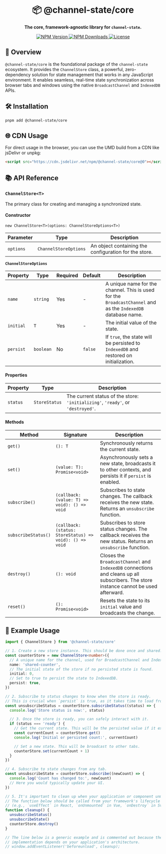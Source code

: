 <h1 align="center">📦 @channel-state/core</h1>

<p align="center">
  <strong>The core, framework-agnostic library for <code>channel-state</code>.</strong>
</p>

<p align="center">
  <a href="https://www.npmjs.com/package/@channel-state/core">
    <img src="https://img.shields.io/npm/v/@channel-state/core.svg" alt="NPM Version" />
  </a>
  <a href="https://www.npmjs.com/package/@channel-state/core">
    <img src="https://img.shields.io/npm/dm/@channel-state/core.svg" alt="NPM Downloads" />
  </a>
  <a href="https://github.com/ronny1020/channel-state/blob/main/packages/core/LICENSE">
    <img src="https://img.shields.io/npm/l/@channel-state/core?label=license&color=blue" alt="License" />
  </a>
</p>

## 📖 Overview

`@channel-state/core` is the foundational package of the `channel-state` ecosystem. It provides the `ChannelStore` class, a powerful, zero-dependency solution for state management that works in any JavaScript environment. It enables seamless, real-time state synchronization across browser tabs and windows using the native `BroadcastChannel` and `IndexedDB` APIs.

## 🛠️ Installation

```bash
pnpm add @channel-state/core
```

## 🌐 CDN Usage

For direct usage in the browser, you can use the UMD build from a CDN like jsDelivr or unpkg:

```html
<script src="https://cdn.jsdelivr.net/npm/@channel-state/core@0"></script>
```

## 📚 API Reference

### `ChannelStore<T>`

The primary class for creating and managing a synchronized state.

#### Constructor

`new ChannelStore<T>(options: ChannelStoreOptions<T>)`

| Parameter | Type                  | Description                                           |
| --------- | --------------------- | ----------------------------------------------------- |
| `options` | `ChannelStoreOptions` | An object containing the configuration for the store. |

**`ChannelStoreOptions`**

| Property  | Type      | Required | Default | Description                                                                                                  |
| --------- | --------- | -------- | ------- | ------------------------------------------------------------------------------------------------------------ |
| `name`    | `string`  | Yes      | -       | A unique name for the channel. This is used for the `BroadcastChannel` and as the `IndexedDB` database name. |
| `initial` | `T`       | Yes      | -       | The initial value of the state.                                                                              |
| `persist` | `boolean` | No       | `false` | If `true`, the state will be persisted to `IndexedDB` and restored on initialization.                        |

#### Properties

| Property | Type          | Description                                                                     |
| -------- | ------------- | ------------------------------------------------------------------------------- |
| `status` | `StoreStatus` | The current status of the store: `'initializing'`, `'ready'`, or `'destroyed'`. |

#### Methods

| Method              | Signature                                               | Description                                                                                                                           |
| ------------------- | ------------------------------------------------------- | ------------------------------------------------------------------------------------------------------------------------------------- |
| `get()`             | `(): T`                                                 | Synchronously returns the current state.                                                                                              |
| `set()`             | `(value: T): Promise<void>`                             | Asynchronously sets a new state, broadcasts it to other contexts, and persists it if `persist` is enabled.                            |
| `subscribe()`       | `(callback: (value: T) => void): () => void`            | Subscribes to state changes. The callback receives the new state. Returns an `unsubscribe` function.                                  |
| `subscribeStatus()` | `(callback: (status: StoreStatus) => void): () => void` | Subscribes to store status changes. The callback receives the new status. Returns an `unsubscribe` function.                          |
| `destroy()`         | `(): void`                                              | Closes the `BroadcastChannel` and `IndexedDB` connections and cleans up all subscribers. The store instance cannot be used afterward. |
| `reset()`           | `(): Promise<void>`                                     | Resets the state to its `initial` value and broadcasts the change.                                                                    |

## 🚀 Example Usage

```typescript
import { ChannelStore } from '@channel-state/core'

// 1. Create a new store instance. This should be done once and shared.
const counterStore = new ChannelStore<number>({
  // A unique name for the channel, used for BroadcastChannel and IndexedDB.
  name: 'shared-counter',
  // The initial state of the store if no persisted state is found.
  initial: 0,
  // Set to true to persist the state to IndexedDB.
  persist: true,
})

// 2. Subscribe to status changes to know when the store is ready.
// This is crucial when `persist` is true, as it takes time to load from IndexedDB.
const unsubscribeStatus = counterStore.subscribeStatus((status) => {
  console.log('Store status is now:', status)

  // 3. Once the store is ready, you can safely interact with it.
  if (status === 'ready') {
    // Get the current state. This will be the persisted value if it exists.
    const currentCount = counterStore.get()
    console.log('Initial or persisted count:', currentCount)

    // Set a new state. This will be broadcast to other tabs.
    counterStore.set(currentCount + 1)
  }
})

// 4. Subscribe to state changes from any tab.
const unsubscribeState = counterStore.subscribe((newCount) => {
  console.log('Count has changed to:', newCount)
  // Here you would typically update your UI.
})

// 5. It's important to clean up when your application or component unmounts.
// The function below should be called from your framework's lifecycle hook
// (e.g., `useEffect` in React, `onUnmounted` in Vue, `onDestroy` in Svelte).
function cleanup() {
  unsubscribeStatus()
  unsubscribeState()
  counterStore.destroy()
}

// The line below is a generic example and is commented out because the specific
// implementation depends on your application's architecture.
// window.addEventListener('beforeunload', cleanup);
```
